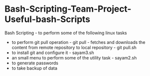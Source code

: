 # Bash-Scripting-Team-Project-Useful-bash-Scripts
Bash Scripting - to perform some of the following linux tasks
- to perform git pull operation - git pull - fetches and downloads the content from remote repository to local repository - git pull.sh
- to install git and configure it - sayam3.sh 
- an small menu to perform some of the utility task - sayam2.sh
- to generate passwords
- to take backup of data
